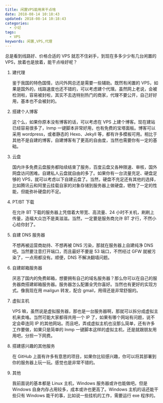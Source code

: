 ```yaml
---
title: 闲置VPS能用来干点啥
date: 2018-08-14 10:18:43
updated: 2018-08-14 10:18:43
categories:
  - 小记
tags:
  - VPS
keywords: 闲置,VPS,代理
---
```


总是看到线路好、价格合适的 VPS 就忍不住剁手，到现在多多少少有几台闲置的 VPS，放着也是放着，能干点啥好呢？

<!--more-->

1. 建代理

   鉴于我国的特色国情，访问外网总还是需要一些辅助。既然有闲置的 VPS，如果是国外的，线路速度也还不错的，可以考虑建个代理。虽然网上老说，会被检测啦，容易被封啦，其实不去选特别热门的商家，代理不要公开，自己好好用，基本也不会被封的。

2. 搭建个人博客

   这个么，如果你原本没有博客的话，可以考虑在 VPS 上建个博客。现在建站已经容易很多了，lnmp 一键脚本非常好用，也有免费的宝塔面板。博客可以采用 wordpress，或者静态的 Hexo、Jekyll 等，都有许多模板可用。相比于其他不是自建的博客，自建博客有了更高的自由度，当然也需要你有一定的基础。

3. 云盘

   国内许多免费云盘服务都陆续结束了服务，百度云盘又各种限速、审核，国外网盘访问困难。自建私人云盘就自由的多了。如果你有一台流量充足、硬盘足够的 VPS，就可以考虑以下自建云盘了。当然，硬盘不充足还有其他的选择，比如腾讯云和阿里云挂载自家的对象存储到服务器上做硬盘，牺牲了一定的性能，但能弥补硬盘的不足。

4. PT/BT 下载

   在允许 BT 下载的服务器上凭借着大带宽、高流量、24 小时不关机，刷刷上传量，造福大众岂不是美滋滋。当然，一定要是服务商允许 BT 才行，不然小心给你封了。

5. 自建 DNS 服务器

   不想再被运营商劫持、不想再被 DNS 污染，那就在服务器上自建纯净 DNS 吧。当然要注意打开端口，而且最好不要是 53 端口，不然经过 GFW 就被污染了，一点用都没有。顺便，DNS 不解决翻墙问题。

6. 自建邮箱服务器

   厌恶了国内的免费邮箱，想要拥有自己的域名服务器？那么你可以在自己的服务器商搭建邮箱服务器。服务器怎么配置全凭你喜好。当然也有更好的实现方式。像我现在用 mailgun 转发，配合 gmail，用得还是非常舒服的。

7. 虚拟主机

   VPS 嘛，虽然说是虚拟服务器，那也是一台服务器啊，那就可以拆分成虚拟主机来卖咯。当然可能大家都得共用一个 IP 了，如果有哪个网站有问题，说不定会牵连同 IP 的其他网站。而且吧，弄成虚拟主机也没那么简单，还有许多工作要做，如果只是简单的 lnmp 一键脚本这样的虚拟主机，还是就跟朋友用用吧，分担一下网费。

8. 搭建感兴趣的其他服务

   在 GitHub 上面有许多有意思的项目，如果你比较感兴趣，你可以将其部署到你的服务器上玩一玩。感觉也是非常不错的。

9. 其他

   我前面说的基本都是 Linux 主机，Windows 服务器或许也能做吧。但是 Windows 自身内存占用较多，成本或许也更高了。Windows 主机的话还能干些只有 Windows 能干的事，比如说一些挂机的工作，需要运行 exe 程序的。
